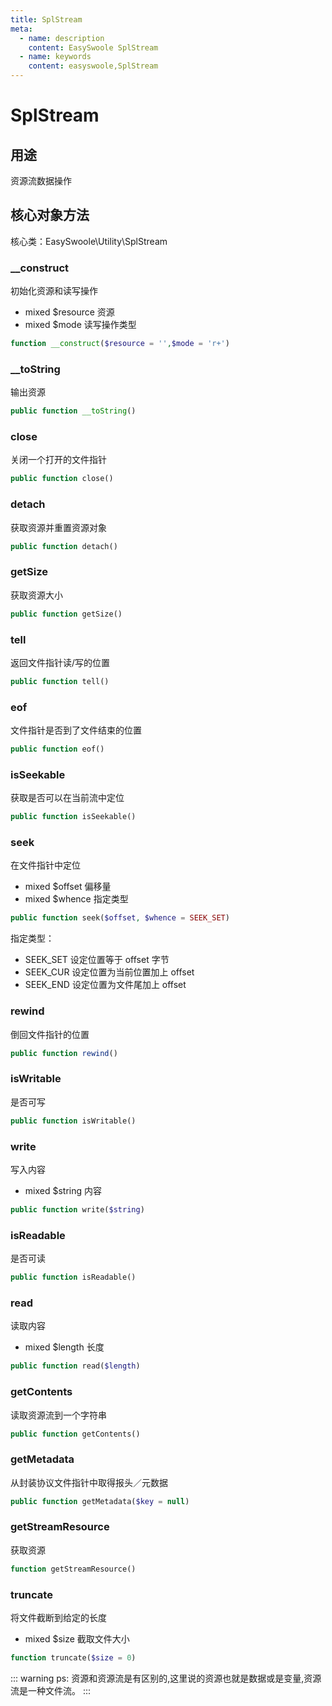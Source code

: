 ```yaml
---
title: SplStream
meta:
  - name: description
    content: EasySwoole SplStream
  - name: keywords
    content: easyswoole,SplStream
---
```

# SplStream

## 用途
资源流数据操作

## 核心对象方法

核心类：EasySwoole\Utility\SplStream

### __construct

初始化资源和读写操作

* mixed     $resource       资源
* mixed     $mode           读写操作类型
```php
function __construct($resource = '',$mode = 'r+')
```
### __toString

输出资源
```php
public function __toString()
```
### close

关闭一个打开的文件指针
```php
public function close()
```
### detach

获取资源并重置资源对象
```php
public function detach()
```
### getSize

获取资源大小
```php
public function getSize()
```
### tell

返回文件指针读/写的位置
```php
public function tell()
```
### eof

文件指针是否到了文件结束的位置
```php
public function eof()
```
### isSeekable

获取是否可以在当前流中定位
```php
public function isSeekable()
```
### seek

在文件指针中定位

* mixed     $offset       偏移量
* mixed     $whence       指定类型
```php
public function seek($offset, $whence = SEEK_SET)
```
指定类型：

* SEEK_SET  设定位置等于 offset 字节
* SEEK_CUR  设定位置为当前位置加上 offset
* SEEK_END  设定位置为文件尾加上 offset

### rewind

倒回文件指针的位置
```php
public function rewind()
```
### isWritable

是否可写
```php
public function isWritable()
```
### write

写入内容

* mixed     $string       内容
```php
public function write($string)
```
### isReadable

是否可读
```php
public function isReadable()
```
### read

读取内容

* mixed     $length       长度
```php
public function read($length)
```
### getContents

读取资源流到一个字符串
```php
public function getContents()
```
### getMetadata

从封装协议文件指针中取得报头／元数据
```php
public function getMetadata($key = null)
```
### getStreamResource

获取资源
```php
function getStreamResource()
```
### truncate

将文件截断到给定的长度

* mixed     $size       截取文件大小
```php
function truncate($size = 0)
```

::: warning 
 ps: 资源和资源流是有区别的,这里说的资源也就是数据或是变量,资源流是一种文件流。
:::

